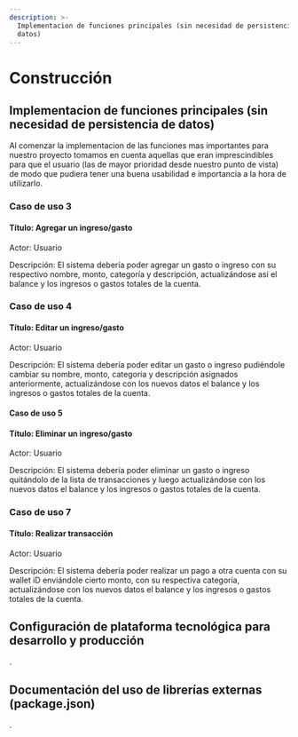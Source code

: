 ```yaml
---
description: >-
  Implementacion de funciones principales (sin necesidad de persistencia de
  datos)
---
```


# Construcción

## Implementacion de funciones principales (sin necesidad de persistencia de datos)

Al comenzar la implementacion de las funciones mas importantes para nuestro proyecto tomamos en cuenta aquellas que eran imprescindibles para que el usuario (las de mayor prioridad desde nuestro punto de vista) de modo que pudiera tener una buena usabilidad e importancia a la hora de utilizarlo.

### Caso de uso 3

#### Título: Agregar un ingreso/gasto

Actor: Usuario

Descripción: El sistema debería poder agregar un gasto o ingreso con su respectivo nombre, monto, categoría y descripción, actualizándose así el balance y los ingresos o gastos totales de la cuenta.

### Caso de uso 4

#### Título: Editar un ingreso/gasto

Actor: Usuario

Descripción: El sistema debería poder editar un gasto o ingreso pudiéndole cambiar su nombre, monto, categoría y descripción asignados anteriormente, actualizándose con los nuevos datos el balance y los ingresos o gastos totales de la cuenta.

#### Caso de uso 5

#### Título: Eliminar un ingreso/gasto

Actor: Usuario

Descripción: El sistema debería poder eliminar un gasto o ingreso quitándolo de la lista de transacciones y luego actualizándose con los nuevos datos el balance y los ingresos o gastos totales de la cuenta.

### Caso de uso 7

#### Título: Realizar transacción

Actor: Usuario

Descripción: El sistema debería poder realizar un pago a otra cuenta con su wallet iD enviándole cierto monto, con su respectiva categoría, actualizándose con los nuevos datos el balance y los ingresos o gastos totales de la cuenta.

## Configuración de plataforma tecnológica para desarrollo y producción

.

## Documentación del uso de librerías externas (package.json)

.
